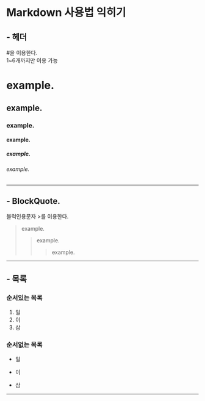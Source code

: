 # Markdown 사용법 익히기   
## - 헤더   
#을 이용한다.   
1~6개까지만 이용 가능   
# example.  
## example.  
### example.   
#### example.  
##### example.  
###### example.  
***
## - BlockQuote.  
블럭인용문자 >를 이용한다.   
> example.  
>   > example.  
>   >   > example.  
***
## - 목록   
### 순서있는 목록   
1. 일
2. 이
3. 삼   
### 순서없는 목록   
* 일   
+ 이   
- 삼   
***

